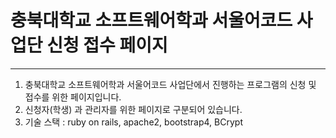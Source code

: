 # 충북대학교 소프트웨어학과 서울어코드 사업단 신청 접수 페이지

***

1. 충북대학교 소프트웨어학과 서울어코드 사업단에서 진행하는 프로그램의 신청 및 접수를 위한 페이지입니다.
2. 신청자(학생) 과 관리자를 위한 페이지로 구분되어 있습니다.
3. 기술 스택 : ruby on rails, apache2, bootstrap4, BCrypt
